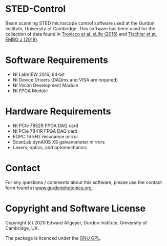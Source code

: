 # STED-Control
Beam scanning STED microscope control software used at the Gurdon Institute, University of Cambridge. This software has been used for the collection of data found in [Trovisco et al. eLife (2016)](https://doi.org/10.7554/eLife.17537) and [Tischler et at. EMBO J (2019)](https://doi.org/10.15252/embj.201899518).

# Software Requirements
* NI LabVIEW 2016, 64-bit
* NI Device Drivers (DAQmx and VISA are required)
* NI Vision Development Module
* NI FPGA Module

# Hardware Requirements
* NI PCIe 7852R FPGA DAQ card
* NI PCIe 7841R FPGA DAQ card
* EOPC 16 kHz resonance mirror
* ScanLab dynAXIS XS galvanometer mirrors
* Lasers, optics, and optomechanics

# Contact
For any questions / comments about this software, please use the contact form found at www.gurdonphotonics.org.

# Copyright and Software License
Copyright (c) 2020 Edward Allgeyer, Gurdon Institute, University of Cambridge, UK.

The package is licenced under the [GNU GPL](https://www.gnu.org/licenses/).
